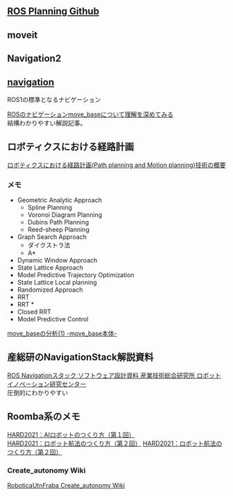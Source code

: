## [ROS Planning Github](https://github.com/ros-planning)

## moveit

## Navigation2

## [navigation](https://github.com/ros-planning/navigation#ros-navigation-stack)  
ROS1の標準となるナビゲーション  

[ROSのナビゲーションmove_baseについて理解を深めてみる](
https://sy-base.com/myrobotics/ros/ros-move_base/)  
結構わかりやすい解説記事。

## ロボティクスにおける経路計画  

[ロボティクスにおける経路計画(Path planning and Motion planning)技術の概要](https://myenigma.hatenablog.com/entry/2017/07/23/095511)  

### メモ
- Geometric Analytic Approach
  - Spline Planning
  - Voronoi Diagram Planning
  - Dubins Path Planning
  - Reed-sheep Planning
- Graph Search Approach
  - ダイクストラ法
  - A*
- Dynamic Window Approach
- State Lattice Approach
- Model Predictive Trajectory Optimization
- State Lattice Local planning
- Randomized Approach
- RRT
- RRT *
- Closed RRT
- Model Predictive Control

[move_baseの分析(1) -move_base本体-](https://qiita.com/np_hsgw/items/5cf1644e18a42838b17c)

## 産総研のNavigationStack解説資料  

[ROS Navigationスタック ソフトウェア設計資料 産業技術総合研究所 ロボットイノベーション研究センター](https://robo-marc.github.io/navigation_documents/)  
圧倒的にわかりやすい

## Roomba系のメモ

[HARD2021：AIロボットのつくり方（第１回）](https://demura.net/robot/hard/19952.html)  
[HARD2021：ロボット航法のつくり方（第２回）](https://demura.net/robot/hard/20081.html)
[HARD2021：ロボット航法のつくり方（第２回）](https://demura.net/robot/hard/20081.html)

### Create_autonomy Wiki

[RoboticaUtnFraba Create_autonomy Wiki](https://github.com/RoboticaUtnFrba/create_autonomy/wiki)

